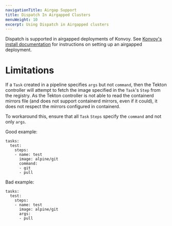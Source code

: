 ```yaml
---
navigationTitle: Airgap Support
title: Dispatch In Airgapped Clusters
menuWeight: 10
excerpt: Using Dispatch in Airgapped clusters
---
```


Dispatch is supported in airgapped deployments of Konvoy. See [Konvoy's install documentation](https://docs.d2iq.com/dkp/konvoy/latest/install/install-airgapped/) for instructions on setting up an airgapped deployment.

# Limitations

If a `Task` created in a pipeline specifies `args` but not `command`, then the Tekton controller will attempt to fetch the image specified in the `Task`'s `Step` from the registry. As the Tekton controller is not able to read the containerd mirrors file (and does not support containerd mirrors, even if it could), it does not respect the mirrors configured in containerd.

To workaround this, ensure that all `Task` `Steps` specify the `command` and not only `args`.

Good example:

```
tasks:
  test:
    steps:
    - name: test
      image: alpine/git
      command:
      - git
      - pull
```

Bad example:

```
tasks:
  test:
    steps:
    - name: test
      image: alpine/git
      args:
      - pull
```
